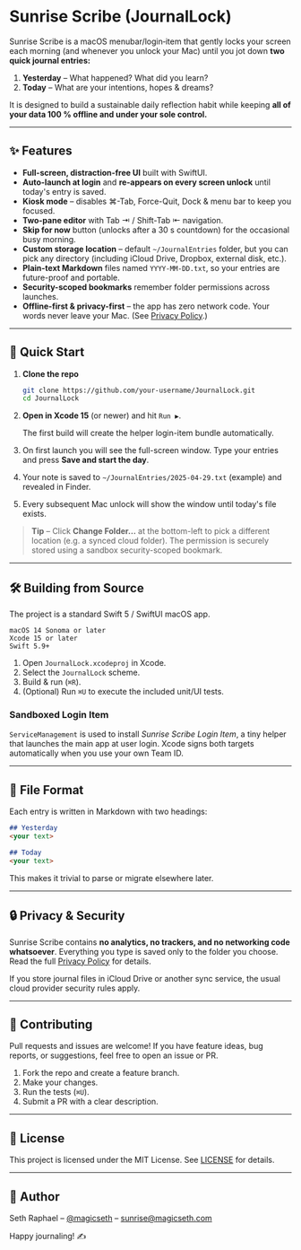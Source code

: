# Sunrise Scribe (JournalLock)

Sunrise Scribe is a macOS menubar/login‐item that gently locks your screen each morning (and whenever you unlock your Mac) until you jot down **two quick journal entries:**

1. **Yesterday** – What happened? What did you learn?
2. **Today** – What are your intentions, hopes & dreams?

It is designed to build a sustainable daily reflection habit while keeping **all of your data 100 % offline and under your sole control.**

---

## ✨ Features

- **Full-screen, distraction-free UI** built with SwiftUI.
- **Auto-launch at login** and **re-appears on every screen unlock** until today's entry is saved.
- **Kiosk mode** – disables ⌘-Tab, Force-Quit, Dock & menu bar to keep you focused.
- **Two-pane editor** with Tab ⇥ / Shift-Tab ⇤ navigation.
- **Skip for now** button (unlocks after a 30 s countdown) for the occasional busy morning.
- **Custom storage location** – default `~/JournalEntries` folder, but you can pick any directory (including iCloud Drive, Dropbox, external disk, etc.).
- **Plain-text Markdown** files named `YYYY-MM-DD.txt`, so your entries are future-proof and portable.
- **Security-scoped bookmarks** remember folder permissions across launches.
- **Offline-first & privacy-first** – the app has zero network code. Your words never leave your Mac. (See [Privacy Policy](PRIVACY_POLICY.md).)

---

## 🏁 Quick Start

1. **Clone the repo**

   ```bash
   git clone https://github.com/your-username/JournalLock.git
   cd JournalLock
   ```

2. **Open in Xcode 15** (or newer) and hit `Run ▶︎`.

   The first build will create the helper login-item bundle automatically.

3. On first launch you will see the full-screen window. Type your entries and press **Save and start the day**.

4. Your note is saved to `~/JournalEntries/2025-04-29.txt` (example) and revealed in Finder.

5. Every subsequent Mac unlock will show the window until today's file exists.

> **Tip** – Click **Change Folder…** at the bottom-left to pick a different location (e.g. a synced cloud folder). The permission is securely stored using a sandbox security-scoped bookmark.

---

## 🛠️ Building from Source

The project is a standard Swift 5 / SwiftUI macOS app.

```text
macOS 14 Sonoma or later
Xcode 15 or later
Swift 5.9+
```

1. Open `JournalLock.xcodeproj` in Xcode.
2. Select the `JournalLock` scheme.
3. Build & run (`⌘R`).
4. (Optional) Run `⌘U` to execute the included unit/UI tests.

### Sandboxed Login Item

`ServiceManagement` is used to install *Sunrise Scribe Login Item*, a tiny helper that launches the main app at user login. Xcode signs both targets automatically when you use your own Team ID.

---

## 📂 File Format

Each entry is written in Markdown with two headings:

```markdown
## Yesterday
<your text>

## Today
<your text>
```

This makes it trivial to parse or migrate elsewhere later.

---

## 🔒 Privacy & Security

Sunrise Scribe contains **no analytics, no trackers, and no networking code whatsoever**. Everything you type is saved only to the folder you choose. Read the full [Privacy Policy](PRIVACY_POLICY.md) for details.

If you store journal files in iCloud Drive or another sync service, the usual cloud provider security rules apply.

---

## 🤝 Contributing

Pull requests and issues are welcome! If you have feature ideas, bug reports, or suggestions, feel free to open an issue or PR.

1. Fork the repo and create a feature branch.
2. Make your changes.
3. Run the tests (`⌘U`).
4. Submit a PR with a clear description.

---

## 📜 License

This project is licensed under the MIT License. See [LICENSE](LICENSE) for details.

---

## 👤 Author

Seth Raphael – [@magicseth](https://github.com/magicseth) – sunrise@magicseth.com

Happy journaling! ✍️ 